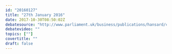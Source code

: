 ```yaml
---
id: "20160127"
title: "27th January 2016"
date: 2017-10-30T08:50:02Z
debatesource: "http://www.parliament.uk/business/publications/hansard/commons/todays-commons-debates/read/unknown/114/"
debatevideo: ""
topics: [""]
covertitle: ""
draft: false
---
```


